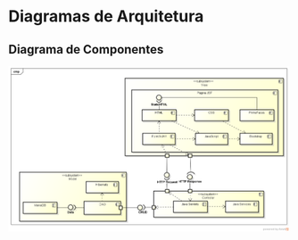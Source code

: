 # Diagramas de Arquitetura

## Diagrama de Componentes
![Diagrama de Componentes - Sempre UFG](./anexos/arq/diagramas/diagrama-de-componentes/diagrama-de-componentes.png)
